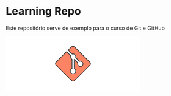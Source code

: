 # Learning Repo

Este repositório serve de exemplo para o curso de Git e GitHub

![Git_Image](./gitimage.png)
